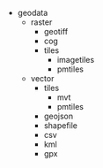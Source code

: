 - geodata
  - raster
    - geotiff
    - cog
    - tiles
      - imagetiles
      - pmtiles
  - vector
    - tiles
      - mvt
      - pmtiles
    - geojson
    - shapefile
    - csv
    - kml
    - gpx
